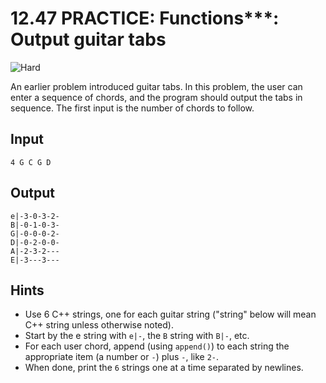 # 12.47 PRACTICE: Functions***: Output guitar tabs
![Hard]

An earlier problem introduced guitar tabs.
In this problem, the user can enter a sequence of chords, and the program should output the tabs in sequence.
The first input is the number of chords to follow.

## Input
```
4 G C G D
```

## Output
```
e|-3-0-3-2-
B|-0-1-0-3-
G|-0-0-0-2-
D|-0-2-0-0-
A|-2-3-2---
E|-3---3---
```

## Hints
* Use 6 C++ strings, one for each guitar string
("string" below will mean C++ string unless otherwise noted).
* Start by the e string with `e|-`, the `B` string with `B|-`, etc.
* For each user chord, append (using `append()`) to each string the appropriate item (a number or `-`) plus `-`, like `2-`.
* When done, print the `6` strings one at a time separated by newlines.

[Hard]: https://flat.badgen.net/badge/Hard/★★★☆/red